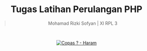 <div align="center">

# Tugas Latihan Perulangan PHP

> Mohamad Rizki Sofyan | XI RPL 3
 
<br>
  
[![Copas ?  - Haram](https://img.shields.io/badge/Copas_%3F_-Haram-red)]()
  
</div>
